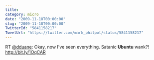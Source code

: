 ```yaml
---
title: 
category: micro
date: "2009-11-18T00:00:00"
slug: "2009-11-18T00:00:00"
TwitterId: "5841158217"
TweetUrl: "https://twitter.com/mark_philpot/status/5841158217"
---
```


RT [@dduane](https://twitter.com/dduane): Okay, now I've seen everything.
Satanic **Ubuntu** wank?! http://bit.ly/1OqCAR
